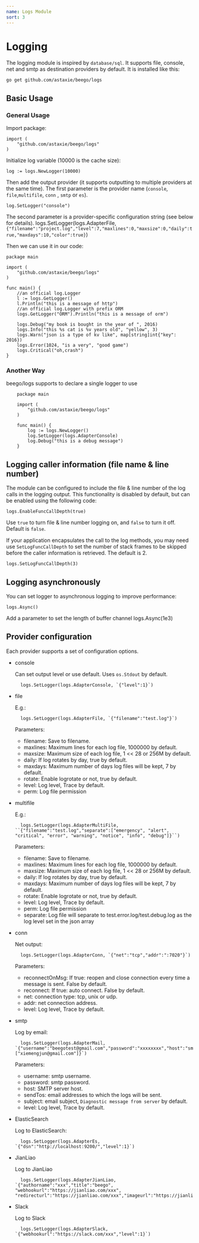 ```yaml
---
name: Logs Module
sort: 3
---
```


# Logging

The logging module is inspired by `database/sql`. It supports file, console, net and smtp as destination providers by default. It is installed like this:

	go get github.com/astaxie/beego/logs

## Basic Usage

### General Usage
Import package:

	import (
		"github.com/astaxie/beego/logs"
	)

Initialize log variable (10000 is the cache size):

	log := logs.NewLogger(10000)

Then add the output provider (it supports outputting to multiple providers at the same time). The first parameter is the provider name (`console`, `file`,`multifile`, `conn` , `smtp` or `es`).

	log.SetLogger("console")
	
The second parameter is a provider-specific configuration string (see below for details).
    logs.SetLogger(logs.AdapterFile,`{"filename":"project.log","level":7,"maxlines":0,"maxsize":0,"daily":true,"maxdays":10,"color":true}`)


Then we can use it in our code:


    package main
    
    import (
    	"github.com/astaxie/beego/logs"
    )
    
    func main() {    
    	//an official log.Logger
    	l := logs.GetLogger()
    	l.Println("this is a message of http")
    	//an official log.Logger with prefix ORM
    	logs.GetLogger("ORM").Println("this is a message of orm")
    
        logs.Debug("my book is bought in the year of ", 2016)
     	logs.Info("this %s cat is %v years old", "yellow", 3)
     	logs.Warn("json is a type of kv like", map[string]int{"key": 2016})
       	logs.Error(1024, "is a very", "good game")
       	logs.Critical("oh,crash")
    }
 
### Another Way

beego/logs supports to declare a single logger to use
    
        
        package main
        
        import (
        	"github.com/astaxie/beego/logs"
        )
        
        func main() {
        	log := logs.NewLogger()
        	log.SetLogger(logs.AdapterConsole)
        	log.Debug("this is a debug message")
        }

## Logging caller information (file name & line number)

The module can be configured to include the file & line number of the log calls in the logging output. This functionality is disabled by default, but can be enabled using the following code:

	logs.EnableFuncCallDepth(true)

Use `true` to turn file & line number logging on, and `false` to turn it off. Default is `false`.

If your application encapsulates the call to the log methods, you may need use `SetLogFuncCallDepth` to set the number of stack frames to be skipped before the caller information is retrieved. The default is 2.

	logs.SetLogFuncCallDepth(3)
	
## Logging asynchronously

You can set logger to asynchronous logging to improve performance:

    logs.Async()

Add a parameter to set the length of buffer channel
    logs.Async(1e3)

## Provider configuration

Each provider supports a set of configuration options.

- console

	Can set output level or use default. Uses `os.Stdout` by default.

		logs.SetLogger(logs.AdapterConsole, `{"level":1}`)

- file

	E.g.:

		logs.SetLogger(logs.AdapterFile, `{"filename":"test.log"}`)

	Parameters:
	- filename: Save to filename.
	- maxlines: Maximum lines for each log file, 1000000 by default.
	- maxsize: Maximum size of each log file, 1 << 28 or 256M by default.
	- daily: If log rotates by day, true by default.
	- maxdays: Maximum number of days log files will be kept, 7 by default.
	- rotate: Enable logrotate or not, true by default.
	- level: Log level, Trace by default.
	- perm: Log file permission
	
- multifile 

	E.g.:

		logs.SetLogger(logs.AdapterMultiFile, ``{"filename":"test.log","separate":["emergency", "alert", "critical", "error", "warning", "notice", "info", "debug"]}``)

	Parameters:
	- filename: Save to filename.
	- maxlines: Maximum lines for each log file, 1000000 by default.
	- maxsize: Maximum size of each log file, 1 << 28 or 256M by default.
	- daily: If log rotates by day, true by default.
	- maxdays: Maximum number of days log files will be kept, 7 by default.
	- rotate: Enable logrotate or not, true by default.
	- level: Log level, Trace by default.
	- perm: Log file permission
	- separate: Log file will separate to test.error.log/test.debug.log as the log level set in the json array

- conn

	Net output:

		logs.SetLogger(logs.AdapterConn, `{"net":"tcp","addr":":7020"}`)

	Parameters:
	- reconnectOnMsg: If true: reopen and close connection every time a message is sent. False by default.
	- reconnect: If true: auto connect. False by default.
	- net: connection type: tcp, unix or udp.
	- addr: net connection address.
	- level: Log level, Trace by default.

- smtp

	Log by email:

		logs.SetLogger(logs.AdapterMail, `{"username":"beegotest@gmail.com","password":"xxxxxxxx","host":"smtp.gmail.com:587","sendTos":["xiemengjun@gmail.com"]}`)

	Parameters:
	- username: smtp username.
	- password: smtp password.
	- host: SMTP server host.
	- sendTos: email addresses to which the logs will be sent.
	- subject: email subject, `Diagnostic message from server` by default.
	- level: Log level, Trace by default.
	
	
- ElasticSearch 
    
    Log to ElasticSearch:
    
   		logs.SetLogger(logs.AdapterEs, `{"dsn":"http://localhost:9200/","level":1}`)

- JianLiao

    Log to JianLiao
    
        logs.SetLogger(logs.AdapterJianLiao, `{"authorname":"xxx","title":"beego", "webhookurl":"https://jianliao.com/xxx", "redirecturl":"https://jianliao.com/xxx","imageurl":"https://jianliao.com/xxx","level":1}`)

- Slack

   Log to Slack
   
   		logs.SetLogger(logs.AdapterSlack, `{"webhookurl":"https://slack.com/xxx","level":1}`)
